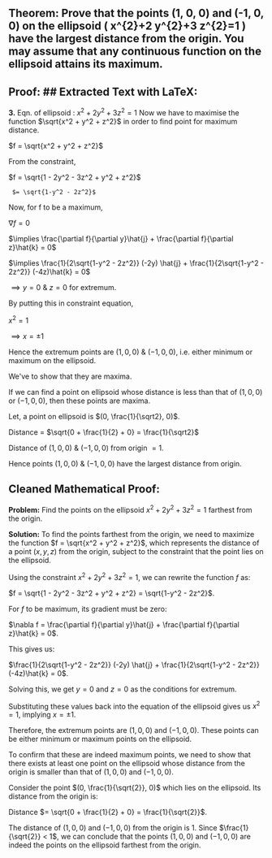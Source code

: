 ## Theorem: Prove that the points (1, 0, 0) and (-1, 0, 0) on the ellipsoid \( x^{2}+2 y^{2}+3 z^{2}=1 \) have the largest distance from the origin. You may assume that any continuous function on the ellipsoid attains its maximum.


## Proof: ## Extracted Text with LaTeX:

**3.** Eqn. of ellipsoid : $x^2 + 2y^2 + 3z^2 = 1$
Now we have to maximise the function  $\sqrt{x^2 + y^2 + z^2}$ in order to find point for maximum distance.

$f = \sqrt{x^2 + y^2 + z^2}$

From the constraint,

$f = \sqrt{1 - 2y^2 - 3z^2 + y^2 + z^2}$

     $= \sqrt{1-y^2 - 2z^2}$

Now, for f to be a maximum,

$\nabla f = 0$

$\implies \frac{\partial f}{\partial y}\hat{j} + \frac{\partial f}{\partial z}\hat{k} = 0$

$\implies \frac{1}{2\sqrt{1-y^2 - 2z^2}} (-2y) \hat{j} + \frac{1}{2\sqrt{1-y^2 - 2z^2}} (-4z)\hat{k} = 0$

$\implies y = 0$ & $z = 0$  for extremum.

By putting this in constraint equation,

$x^2 = 1$

$\implies x = \pm 1$

Hence the extremum points are $(1, 0, 0)$ & $(-1, 0, 0)$, i.e. either minimum or maximum on the ellipsoid.

We've to show that they are maxima.

If we can find a point on ellipsoid whose distance is less than that of  $(1, 0, 0)$ or $(-1, 0, 0)$, then these points are maxima.

Let, a point on ellipsoid is $(0, \frac{1}{\sqrt2}, 0)$.

Distance = $\sqrt{0 + \frac{1}{2} + 0} = \frac{1}{\sqrt2}$

Distance of $(1, 0, 0)$ & $(-1, 0, 0)$ from origin $= 1$.

Hence points $(1, 0, 0)$ & $(-1, 0, 0)$ have the largest distance from origin.

## Cleaned Mathematical Proof:

**Problem:** Find the points on the ellipsoid $x^2 + 2y^2 + 3z^2 = 1$ farthest from the origin.

**Solution:** To find the points farthest from the origin, we need to maximize the function $f = \sqrt{x^2 + y^2 + z^2}$, which represents the distance of a point $(x,y,z)$ from the origin, subject to the constraint that the point lies on the ellipsoid.

Using the constraint $x^2 + 2y^2 + 3z^2 = 1$, we can rewrite the function $f$ as:

$f = \sqrt{1 - 2y^2 - 3z^2 + y^2 + z^2} = \sqrt{1-y^2 - 2z^2}$.

For $f$ to be maximum, its gradient must be zero:

$\nabla f = \frac{\partial f}{\partial y}\hat{j} + \frac{\partial f}{\partial z}\hat{k} = 0$.

This gives us:

$\frac{1}{2\sqrt{1-y^2 - 2z^2}} (-2y) \hat{j} + \frac{1}{2\sqrt{1-y^2 - 2z^2}} (-4z)\hat{k} = 0$.

Solving this, we get $y=0$ and $z=0$ as the conditions for extremum.

Substituting these values back into the equation of the ellipsoid gives us $x^2=1$, implying $x = \pm 1$.

Therefore, the extremum points are $(1,0,0)$ and $(-1,0,0)$. These points can be either minimum or maximum points on the ellipsoid.

To confirm that these are indeed maximum points, we need to show that there exists at least one point on the ellipsoid whose distance from the origin is smaller than that of $(1,0,0)$ and $(-1,0,0)$.

Consider the point $(0, \frac{1}{\sqrt{2}}, 0)$ which lies on the ellipsoid. Its distance from the origin is: 

Distance $= \sqrt{0 + \frac{1}{2} + 0} = \frac{1}{\sqrt{2}}$.

The distance of $(1,0,0)$ and $(-1,0,0)$ from the origin is $1$. Since $\frac{1}{\sqrt{2}} < 1$, we can conclude that the points $(1,0,0)$ and $(-1,0,0)$ are indeed the points on the ellipsoid farthest from the origin. 
